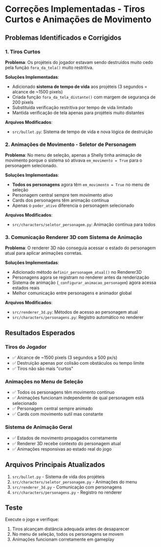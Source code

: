 # Correções Implementadas - Tiros Curtos e Animações de Movimento

## Problemas Identificados e Corrigidos

### 1. Tiros Curtos

**Problema**: Os projéteis do jogador estavam sendo destruídos muito cedo pela função `fora_da_tela()` muito restritiva.

**Soluções Implementadas**:

- Adicionado **sistema de tempo de vida** aos projéteis (3 segundos = alcance de ~1500 pixels)
- Criada função `fora_da_tela_distante()` com margem de segurança de 200 pixels
- Substituída verificação restritiva por tempo de vida limitado
- Mantida verificação de tela apenas para projéteis muito distantes

**Arquivos Modificados**:

- `src/bullet.py`: Sistema de tempo de vida e nova lógica de destruição

### 2. Animações de Movimento - Seletor de Personagem

**Problema**: No menu de seleção, apenas a Shelly tinha animação de movimento porque o sistema só ativava `em_movimento = True` para o personagem selecionado.

**Soluções Implementadas**:

- **Todos os personagens** agora têm `em_movimento = True` no menu de seleção
- Personagem central sempre tem movimento ativo
- Cards dos personagens têm animação contínua
- Apenas o `poder_ativo` diferencia o personagem selecionado

**Arquivos Modificados**:

- `src/characters/seletor_personagem.py`: Animação contínua para todos

### 3. Comunicação Renderer 3D com Sistema de Animação

**Problema**: O renderer 3D não conseguia acessar o estado do personagem atual para aplicar animações corretas.

**Soluções Implementadas**:

- Adicionado método `definir_personagem_atual()` no Renderer3D
- Personagens agora se registram no renderer antes da renderização
- Sistema de animação (`_configurar_animacao_personagem`) agora acessa estados reais
- Melhor comunicação entre personagens e animador global

**Arquivos Modificados**:

- `src/renderer_3d.py`: Métodos de acesso ao personagem atual
- `src/characters/personagens.py`: Registro automático no renderer

## Resultados Esperados

### Tiros do Jogador

- ✅ Alcance de ~1500 pixels (3 segundos a 500 px/s)
- ✅ Destruição apenas por colisão com obstáculos ou tempo limite
- ✅ Tiros não são mais "curtos"

### Animações no Menu de Seleção

- ✅ Todos os personagens têm movimento contínuo
- ✅ Animações funcionam independente de qual personagem está selecionado
- ✅ Personagem central sempre animado
- ✅ Cards com movimento sutil mas constante

### Sistema de Animação Geral

- ✅ Estados de movimento propagados corretamente
- ✅ Renderer 3D recebe contexto do personagem atual
- ✅ Animações responsivas ao estado real do jogo

## Arquivos Principais Atualizados

1. `src/bullet.py` - Sistema de vida dos projéteis
2. `src/characters/seletor_personagem.py` - Animações do menu
3. `src/renderer_3d.py` - Comunicação com personagens
4. `src/characters/personagens.py` - Registro no renderer

## Teste

Execute o jogo e verifique:

1. Tiros alcançam distância adequada antes de desaparecer
2. No menu de seleção, todos os personagens se movem
3. Animações funcionam corretamente em gameplay
